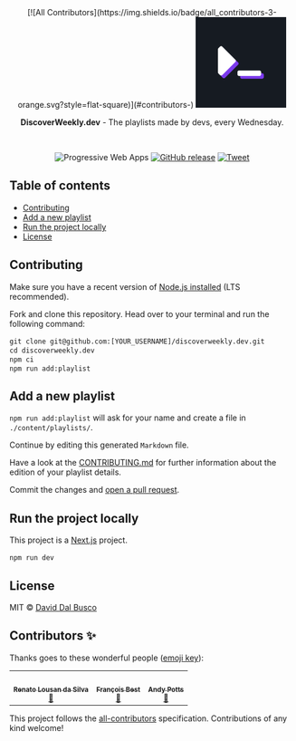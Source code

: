 <div align="center">
<!-- ALL-CONTRIBUTORS-BADGE:START - Do not remove or modify this section -->
[![All Contributors](https://img.shields.io/badge/all_contributors-3-orange.svg?style=flat-square)](#contributors-)
<!-- ALL-CONTRIBUTORS-BADGE:END -->
  <a href="https://discoverweekly.dev"><img src="public/favicon/android-chrome-512x512.png" alt="DiscoverWeekly.dev logo" height="160"></a>

  <br/>

  <p><strong>DiscoverWeekly.dev</strong> - The playlists made by devs, every Wednesday.</p>

  <br/>

![Progressive Web Apps](https://img.shields.io/website?label=Progressive%20Web%20Apps&url=https%3A%2F%2Fdiscoverweekly.dev)
[![GitHub release](https://img.shields.io/github/release/peterpeterparker/discoverweekly.dev/all?logo=GitHub)](https://github.com/peterpeterparker/discoverweekly.dev/releases/latest)
[![Tweet](https://img.shields.io/twitter/url?url=https%3A%2F%discoverweekly.dev)](https://twitter.com/intent/tweet?url=https%3A%2F%2Fdiscoverweekly.dev&text=Checkout%20DiscoverWeekly.dev%20by%20%40daviddalbusco%20%F0%9F%A4%9F)

</div>

## Table of contents

- [Contributing](#contributing)
- [Add a new playlist](#add-a-new-playlist)
- [Run the project locally](#run-the-project-locally)
- [License](#license)

## Contributing

Make sure you have a recent version of [Node.js installed](https://nodejs.org/en/) (LTS recommended).

Fork and clone this repository. Head over to your terminal and run the following command:

```
git clone git@github.com:[YOUR_USERNAME]/discoverweekly.dev.git
cd discoverweekly.dev
npm ci
npm run add:playlist
```

## Add a new playlist

`npm run add:playlist` will ask for your name and create a file in `./content/playlists/`.

Continue by editing this generated `Markdown` file.

Have a look at the [CONTRIBUTING.md](./CONTRIBUTING.md) for further information about the edition of your playlist details.

Commit the changes and [open a pull request](https://help.github.com/en/github/collaborating-with-issues-and-pull-requests/creating-a-pull-request).

## Run the project locally

This project is a [Next.js](https://nextjs.org/) project.

```
npm run dev
```

## License

MIT © [David Dal Busco](mailto:david.dalbusco@outlook.com)

## Contributors ✨

Thanks goes to these wonderful people ([emoji key](https://allcontributors.org/docs/en/emoji-key)):

<!-- ALL-CONTRIBUTORS-LIST:START - Do not remove or modify this section -->
<!-- prettier-ignore-start -->
<!-- markdownlint-disable -->
<table>
  <tr>
    <td align="center"><a href="http://www.facebook.com/renato.lousan"><img src="https://avatars.githubusercontent.com/u/14253584?v=4?s=100" width="100px;" alt=""/><br /><sub><b>Renato Lousan da Silva</b></sub></a><br /><a href="#blog-renatolousan" title="Blogposts">📝</a></td>
    <td align="center"><a href="https://francoisbest.com"><img src="https://avatars.githubusercontent.com/u/1174092?v=4?s=100" width="100px;" alt=""/><br /><sub><b>François Best</b></sub></a><br /><a href="#blog-franky47" title="Blogposts">📝</a></td>
    <td align="center"><a href="http://twitter.com/andypotts_"><img src="https://avatars.githubusercontent.com/u/3458014?v=4?s=100" width="100px;" alt=""/><br /><sub><b>Andy Potts</b></sub></a><br /><a href="#blog-andypotts" title="Blogposts">📝</a></td>
  </tr>
</table>

<!-- markdownlint-restore -->
<!-- prettier-ignore-end -->

<!-- ALL-CONTRIBUTORS-LIST:END -->

This project follows the [all-contributors](https://github.com/all-contributors/all-contributors) specification. Contributions of any kind welcome!